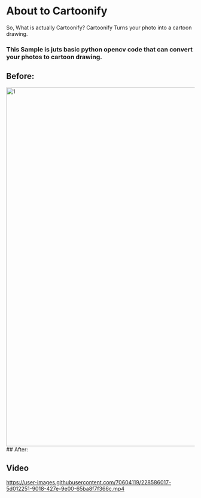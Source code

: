 # About to Cartoonify
So, What is actually Cartoonify? 
Cartoonify Turns your photo into a cartoon drawing.
### This Sample is juts basic python opencv code that can convert your photos to cartoon drawing.

## Before:
<img width="960" alt="1" src="https://user-images.githubusercontent.com/70604119/228589785-37abef01-afba-4f63-92cf-8725a9637dab.png">
## After:

## Video
https://user-images.githubusercontent.com/70604119/228586017-5d012251-9018-427e-9e00-65ba8f7f366c.mp4

